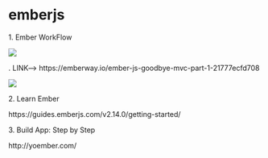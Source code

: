 # emberjs

<p>1. Ember WorkFlow</p>
<p><img src='https://cdn-images-1.medium.com/max/2000/1*MjgBefc-yauK1zWrtCX1Bg.png' /> </p>
<p>. LINK--> https://emberway.io/ember-js-goodbye-mvc-part-1-21777ecfd708</p>
<p><img src='http://images.thoughtbot.com/ember-rails-terminology-differences/ember.png' /></p>
<p>2. Learn Ember</p>
<p>https://guides.emberjs.com/v2.14.0/getting-started/</p>
<p>3. Build App: Step by Step</p>
<p>http://yoember.com/</p>
